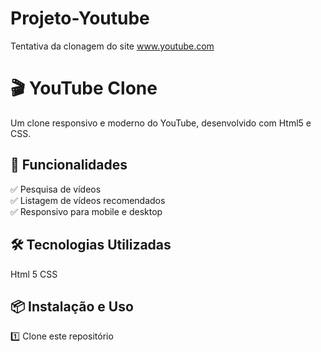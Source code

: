 # Projeto-Youtube
Tentativa da clonagem do site www.youtube.com

# 🎬 YouTube Clone

Um clone responsivo e moderno do YouTube, desenvolvido com Html5 e CSS. 

## 🚀 Funcionalidades

✅ Pesquisa de vídeos  
✅ Listagem de vídeos recomendados  
✅ Responsivo para mobile e desktop    

## 🛠️ Tecnologias Utilizadas

Html 5
CSS

## 📦 Instalação e Uso

1️⃣ Clone este repositório
